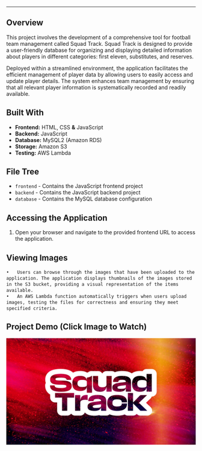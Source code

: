 ___

## Overview

This project involves the development of a comprehensive tool for football team management called Squad Track. Squad
Track is designed to provide a user-friendly database for organizing and displaying detailed information about players
in different categories: first eleven, substitutes, and reserves.

Deployed within a streamlined environment, the application facilitates the efficient management of player data by
allowing users to easily access and update player details. The system enhances team management by ensuring that all
relevant player information is systematically recorded and readily available.

## Built With

* **Frontend:** HTML, CSS **&** JavaScript
* **Backend:** JavaScript
* **Database:** MySQL2 (Amazon RDS)
* **Storage:** Amazon S3
* **Testing:** AWS Lambda

## File Tree

- `frontend` - Contains the JavaScript frontend project
- `backend` - Contains the JavaScript backend project
- `database` - Contains the MySQL database configuration

## Accessing the Application

1.	Open your browser and navigate to the provided frontend URL to access the application.


## Viewing Images

	•	Users can browse through the images that have been uploaded to the application. The application displays thumbnails of the images stored in the S3 bucket, providing a visual representation of the items available.
	•	An AWS Lambda function automatically triggers when users upload images, testing the files for correctness and ensuring they meet specified criteria.

## Project Demo (Click Image to Watch)

<div>
    <a href="https://youtu.be/4y8kjg0sslc" target="_blank">
        <img src="./frontend/Squad.jpg" alt="Project Demo Video" />
    </a>
</div>
